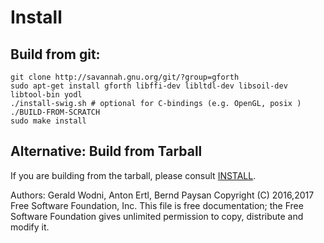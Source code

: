 # Install
## Build from git:

    git clone http://savannah.gnu.org/git/?group=gforth
    sudo apt-get install gforth libffi-dev libltdl-dev libsoil-dev libtool-bin yodl
    ./install-swig.sh # optional for C-bindings (e.g. OpenGL, posix )
    ./BUILD-FROM-SCRATCH
    sudo make install

## Alternative: Build from Tarball
If you are building from the tarball, please consult [INSTALL](INSTALL).


Authors: Gerald Wodni, Anton Ertl, Bernd Paysan
Copyright (C) 2016,2017 Free Software Foundation, Inc.
This file is free documentation; the Free Software Foundation gives
unlimited permission to copy, distribute and modify it.
